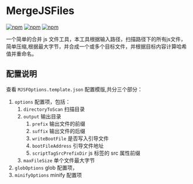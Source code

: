 # MergeJSFiles

[![npm](https://img.shields.io/node/v-lts/mergejsfiles)](https://www.npmjs.com/package/mergejsfiles)
[![npm](https://img.shields.io/npm/v/mergejsfiles)](https://www.npmjs.com/package/mergejsfiles)
[![npm](https://img.shields.io/npm/dw/mergejsfiles)](https://www.npmjs.com/package/mergejsfiles)

一个简单的合并 js 文件工具，本工具根据输入路径，扫描路径下的所有js文件，简单压缩,根据最大字节，并合成一个或多个目标文件，并根据目标内容计算哈希值并重命名。

## 配置说明

查看 `MJSFOptions.template.json` 配置模版,共分三个部分：
1. `options` 配置项，包括：
   1. `directoryToScan` 扫描目录
   2. `output` 输出目录
      1. `prefix` 输出文件的前缀
      2. `suffix` 输出文件的后缀
      3. `writeBootFile` 是否写入引导文件
      4. `bootFileAddress` 引导文件地址
      5. `scriptTagSrcPrefixDir` js 标签的 src 属性前缀
   3. `maxFileSize` 单个文件最大字节
2. `globOptions` glob 配置项，
3. `minifyOptions` minify 配置项